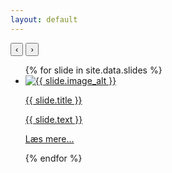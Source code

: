```yaml
---
layout: default
---
```


<div class="slider-wrapper">
  <button class="slide-arrow" id="slide-arrow-prev">&#8249;</button>
  <button class="slide-arrow" id="slide-arrow-next">&#8250;</button>
  <ul class="slides-container" id="slides-container">
  {% for slide in site.data.slides %}
    <li class="slide">
      <a href="{{ slide.page_url | relative_url }}">
        <img src="{{ slide.image_url | relative_url }}" alt="{{ slide.image_alt }}">
        <div class="slide-textbox">
          <p class="slide-title">{{ slide.title }}</p>
          <p class="slide-text">{{ slide.text }}</p>
          <p class="slide-read-more">Læs mere...</p>
        </div>
      </a>
    </li>
  {% endfor %}
  </ul>
</div>